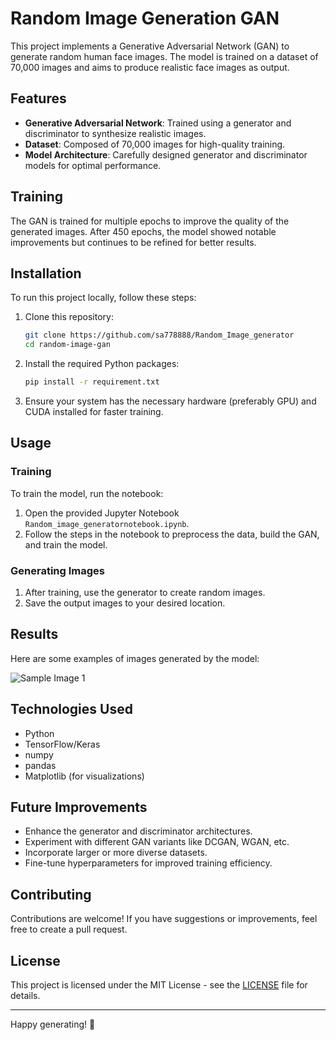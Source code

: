 
# Random Image Generation GAN

This project implements a Generative Adversarial Network (GAN) to generate random human face images. The model is trained on a dataset of 70,000 images and aims to produce realistic face images as output.

## Features
- **Generative Adversarial Network**: Trained using a generator and discriminator to synthesize realistic images.
- **Dataset**: Composed of 70,000 images for high-quality training.
- **Model Architecture**: Carefully designed generator and discriminator models for optimal performance.

## Training
The GAN is trained for multiple epochs to improve the quality of the generated images. After 450 epochs, the model showed notable improvements but continues to be refined for better results.

## Installation
To run this project locally, follow these steps:

1. Clone this repository:
   ```bash
   git clone https://github.com/sa778888/Random_Image_generator
   cd random-image-gan
   ```

2. Install the required Python packages:
   ```bash
   pip install -r requirement.txt
   ```

3. Ensure your system has the necessary hardware (preferably GPU) and CUDA installed for faster training.

## Usage
### Training
To train the model, run the notebook:
1. Open the provided Jupyter Notebook `Random_image_generatornotebook.ipynb`.
2. Follow the steps in the notebook to preprocess the data, build the GAN, and train the model.

### Generating Images
1. After training, use the generator to create random images.
2. Save the output images to your desired location.

## Results
Here are some examples of images generated by the model:

![Sample Image 1](images/sample1.png)


## Technologies Used
- Python
- TensorFlow/Keras
- numpy
- pandas
- Matplotlib (for visualizations)

## Future Improvements
- Enhance the generator and discriminator architectures.
- Experiment with different GAN variants like DCGAN, WGAN, etc.
- Incorporate larger or more diverse datasets.
- Fine-tune hyperparameters for improved training efficiency.

## Contributing
Contributions are welcome! If you have suggestions or improvements, feel free to create a pull request.

## License
This project is licensed under the MIT License - see the [LICENSE](LICENSE) file for details.

---

Happy generating! 🎨
